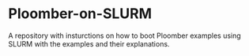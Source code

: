 # Ploomber-on-SLURM
A repository with insturctions on how to boot Ploomber examples using SLURM with the examples and their explanations.
